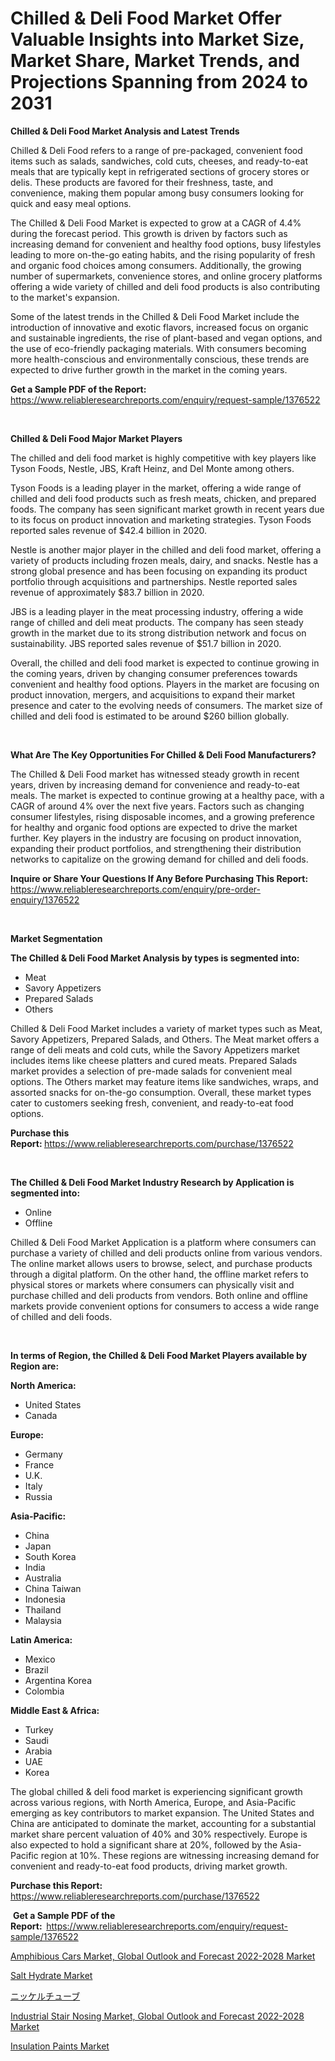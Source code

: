<p><h1>Chilled & Deli Food Market Offer Valuable Insights into Market Size, Market Share, Market Trends, and Projections Spanning from 2024 to 2031</h1></p><p><strong>Chilled & Deli Food Market Analysis and Latest Trends</strong></p>
<p><p>Chilled & Deli Food refers to a range of pre-packaged, convenient food items such as salads, sandwiches, cold cuts, cheeses, and ready-to-eat meals that are typically kept in refrigerated sections of grocery stores or delis. These products are favored for their freshness, taste, and convenience, making them popular among busy consumers looking for quick and easy meal options.</p><p>The Chilled & Deli Food Market is expected to grow at a CAGR of 4.4% during the forecast period. This growth is driven by factors such as increasing demand for convenient and healthy food options, busy lifestyles leading to more on-the-go eating habits, and the rising popularity of fresh and organic food choices among consumers. Additionally, the growing number of supermarkets, convenience stores, and online grocery platforms offering a wide variety of chilled and deli food products is also contributing to the market's expansion.</p><p>Some of the latest trends in the Chilled & Deli Food Market include the introduction of innovative and exotic flavors, increased focus on organic and sustainable ingredients, the rise of plant-based and vegan options, and the use of eco-friendly packaging materials. With consumers becoming more health-conscious and environmentally conscious, these trends are expected to drive further growth in the market in the coming years.</p></p>
<p><strong>Get a Sample PDF of the Report:&nbsp;</strong> <a href="https://www.reliableresearchreports.com/enquiry/request-sample/1376522">https://www.reliableresearchreports.com/enquiry/request-sample/1376522</a></p>
<p>&nbsp;</p>
<p><strong>Chilled & Deli Food Major Market Players</strong></p>
<p><p>The chilled and deli food market is highly competitive with key players like Tyson Foods, Nestle, JBS, Kraft Heinz, and Del Monte among others. </p><p>Tyson Foods is a leading player in the market, offering a wide range of chilled and deli food products such as fresh meats, chicken, and prepared foods. The company has seen significant market growth in recent years due to its focus on product innovation and marketing strategies. Tyson Foods reported sales revenue of $42.4 billion in 2020.</p><p>Nestle is another major player in the chilled and deli food market, offering a variety of products including frozen meals, dairy, and snacks. Nestle has a strong global presence and has been focusing on expanding its product portfolio through acquisitions and partnerships. Nestle reported sales revenue of approximately $83.7 billion in 2020.</p><p>JBS is a leading player in the meat processing industry, offering a wide range of chilled and deli meat products. The company has seen steady growth in the market due to its strong distribution network and focus on sustainability. JBS reported sales revenue of $51.7 billion in 2020.</p><p>Overall, the chilled and deli food market is expected to continue growing in the coming years, driven by changing consumer preferences towards convenient and healthy food options. Players in the market are focusing on product innovation, mergers, and acquisitions to expand their market presence and cater to the evolving needs of consumers. The market size of chilled and deli food is estimated to be around $260 billion globally.</p></p>
<p>&nbsp;</p>
<p><strong>What Are The Key Opportunities For Chilled & Deli Food Manufacturers?</strong></p>
<p><p>The Chilled & Deli Food market has witnessed steady growth in recent years, driven by increasing demand for convenience and ready-to-eat meals. The market is expected to continue growing at a healthy pace, with a CAGR of around 4% over the next five years. Factors such as changing consumer lifestyles, rising disposable incomes, and a growing preference for healthy and organic food options are expected to drive the market further. Key players in the industry are focusing on product innovation, expanding their product portfolios, and strengthening their distribution networks to capitalize on the growing demand for chilled and deli foods.</p></p>
<p><strong>Inquire or Share Your Questions If Any Before Purchasing This Report:</strong> <a href="https://www.reliableresearchreports.com/enquiry/pre-order-enquiry/1376522">https://www.reliableresearchreports.com/enquiry/pre-order-enquiry/1376522</a></p>
<p>&nbsp;</p>
<p><strong>Market Segmentation</strong></p>
<p><strong>The Chilled & Deli Food Market Analysis by types is segmented into:</strong></p>
<p><ul><li>Meat</li><li>Savory Appetizers</li><li>Prepared Salads</li><li>Others</li></ul></p>
<p><p>Chilled & Deli Food Market includes a variety of market types such as Meat, Savory Appetizers, Prepared Salads, and Others. The Meat market offers a range of deli meats and cold cuts, while the Savory Appetizers market includes items like cheese platters and cured meats. Prepared Salads market provides a selection of pre-made salads for convenient meal options. The Others market may feature items like sandwiches, wraps, and assorted snacks for on-the-go consumption. Overall, these market types cater to customers seeking fresh, convenient, and ready-to-eat food options.</p></p>
<p><strong>Purchase this Report:&nbsp;</strong><a href="https://www.reliableresearchreports.com/purchase/1376522">https://www.reliableresearchreports.com/purchase/1376522</a></p>
<p>&nbsp;</p>
<p><strong>The Chilled & Deli Food Market Industry Research by Application is segmented into:</strong></p>
<p><ul><li>Online</li><li>Offline</li></ul></p>
<p><p>Chilled & Deli Food Market Application is a platform where consumers can purchase a variety of chilled and deli products online from various vendors. The online market allows users to browse, select, and purchase products through a digital platform. On the other hand, the offline market refers to physical stores or markets where consumers can physically visit and purchase chilled and deli products from vendors. Both online and offline markets provide convenient options for consumers to access a wide range of chilled and deli foods.</p></p>
<p>&nbsp;</p>
<p><strong>In terms of Region, the Chilled & Deli Food Market Players available by Region are:</strong></p>
<p>
    <p> <strong> North America: </strong>
        <ul>
            <li>United States</li>
            <li>Canada</li>
        </ul>
        </p> 
    <p> <strong> Europe: </strong>
        <ul>
            <li>Germany</li>
            <li>France</li>
            <li>U.K.</li>
            <li>Italy</li>
            <li>Russia</li>
        </ul>
        </p> 
    <p> <strong> Asia-Pacific: </strong>
        <ul>
            <li>China</li>
            <li>Japan</li>
            <li>South Korea</li>
            <li>India</li>
            <li>Australia</li>
            <li>China Taiwan</li>
            <li>Indonesia</li>
            <li>Thailand</li>
            <li>Malaysia</li>
        </ul>
        </p> 
    <p> <strong> Latin America: </strong>
        <ul>
            <li>Mexico</li>
            <li>Brazil</li>
            <li>Argentina Korea</li>
            <li>Colombia</li>
        </ul>
        </p> 
    <p> <strong> Middle East & Africa: </strong>
        <ul>
            <li>Turkey</li>
            <li>Saudi</li>
            <li>Arabia</li>
            <li>UAE</li>
            <li>Korea</li>
        </ul>
    </p>
    </p>
<p><p>The global chilled & deli food market is experiencing significant growth across various regions, with North America, Europe, and Asia-Pacific emerging as key contributors to market expansion. The United States and China are anticipated to dominate the market, accounting for a substantial market share percent valuation of 40% and 30% respectively. Europe is also expected to hold a significant share at 20%, followed by the Asia-Pacific region at 10%. These regions are witnessing increasing demand for convenient and ready-to-eat food products, driving market growth.</p></p>
<p><strong>Purchase this Report: </strong><a href="https://www.reliableresearchreports.com/purchase/1376522">https://www.reliableresearchreports.com/purchase/1376522</a></p>
<p>&nbsp;<strong>Get a Sample PDF of the Report:&nbsp;&nbsp;</strong><a href="https://www.reliableresearchreports.com/enquiry/request-sample/1376522">https://www.reliableresearchreports.com/enquiry/request-sample/1376522</a></p>
<p><strong></strong></p>
<p><p><a href="https://noble-drawer-34c.notion.site/Amphibious-Cars-Market-Global-Outlook-and-Forecast-2022-2028-Market-Research-Report-Forecasted-for--0a5025b774544ca0bb30685b74619c7f">Amphibious Cars Market, Global Outlook and Forecast 2022-2028 Market</a></p><p><a href="https://view.publitas.com/reportprime-1/salt-hydrate-market-size-growth-and-forecast-from-2024-2031/">Salt Hydrate Market</a></p><p><a href="https://medium.com/@edisonlang50/%E3%83%8B%E3%83%83%E3%82%B1%E3%83%AB%E3%83%81%E3%83%A5%E3%83%BC%E3%83%96%E5%B8%82%E5%A0%B4%E5%88%86%E6%9E%90-%E3%81%9D%E3%81%AEcagr-%E5%B8%82%E5%A0%B4%E3%82%BB%E3%82%B0%E3%83%A1%E3%83%B3%E3%83%86%E3%83%BC%E3%82%B7%E3%83%A7%E3%83%B3-%E3%81%8A%E3%82%88%E3%81%B3%E3%82%B0%E3%83%AD%E3%83%BC%E3%83%90%E3%83%AB%E7%94%A3%E6%A5%AD%E6%A6%82%E8%A6%81-b98f60e902fb">ニッケルチューブ</a></p><p><a href="https://meowing-canidae-761.notion.site/Industrial-Stair-Nosing-Market-Global-Outlook-and-Forecast-2022-2028-Market-Research-Report-The-Ke-0ba5914d60bb4c2c9a0a8b86ba1725fb">Industrial Stair Nosing Market, Global Outlook and Forecast 2022-2028 Market</a></p><p><a href="https://view.publitas.com/reportprime-1/insulation-paints-market-size-and-growth-market-segmentation-regional-and-country-breakdowns-and-market-trends-for-period-from-2024-2031/">Insulation Paints Market</a></p></p>